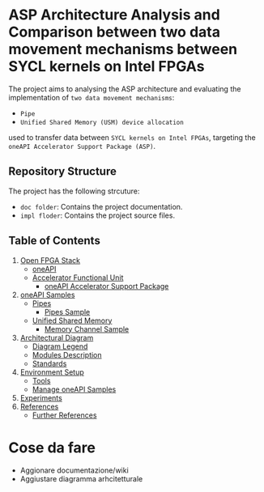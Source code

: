 # ASP Architecture Analysis and Comparison between two data movement mechanisms between SYCL kernels on Intel FPGAs
The project aims to analysing the ASP architecture and evaluating the implementation of `two data movement mechanisms`:
* `Pipe`
* `Unified Shared Memory (USM) device allocation`

used to transfer data between `SYCL kernels on Intel FPGAs`, targeting the `oneAPI Accelerator Support Package (ASP)`.

## Repository Structure 
The project has the following strcuture:
* `doc folder`: Contains the project documentation.
* `impl floder`: Contains the project source files.

## Table of Contents
1. [Open FPGA Stack ](doc/ofs.md)
    * [oneAPI](doc/ofs.md#ch_oneapi)
    * [Accelerator Functional Unit](doc/ofs.md#ch_oneapi_afu)
        * [oneAPI Accelerator Support Package](doc/ofs.md#ch_oneapi_asp)
1. [oneAPI Samples](doc/samples.md)    
    * [Pipes](doc/samples.md#ch_pipes)
        * [Pipes Sample](doc/samples.md#ch_pipes_s)
    * [Unified Shared Memory](doc/samples.md#ch_usm)
        * [Memory Channel Sample](doc/samples.md#ch_usm_s)
1. [Architectural Diagram](doc/arch_diagram.md)
    * [Diagram Legend](doc/arch_diagram.md#ch_diagram_l)
    * [Modules Description](doc/arch_diagram.md#ch_modules)
    * [Standards](doc/arch_diagram.md#ch_standards)
1. [Environment Setup](doc/setup.md)
    * [Tools](doc/setup.md#ch_tools)
    * [Manage oneAPI Samples](doc/setup.md#ch_samples)
1. [Experiments](doc/experiments.md)
1. [References](doc/references.md)
    * [Further References](doc/references.md#fref)


# Cose da fare
* Aggionare documentazione/wiki
* Aggiustare diagramma arhcitetturale